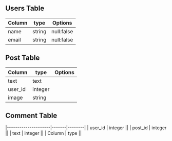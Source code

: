 ## Users Table

| Column | type | Options |
|---------------------|-------|--------|
| name | string | null:false |
| email | string | null:false |

## Post Table

| Column | type | Options |
|---------------------|-------|--------|
| text | text ||
| user_id | integer ||
| image | string ||


## Comment Table

|---------------------|-------|--------|
| user_id | integer ||
| post_id | integer ||
| text | integer ||
| Column | type ||
